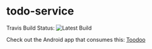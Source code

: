 # todo-service

Travis Build Status: ![Latest Build](https://travis-ci.org/S-C-Taylor/todo-service.svg?branch=master)

Check out the Android app that consumes this: [Toodoo](https://github.com/S-C-Taylor/toodoo)
